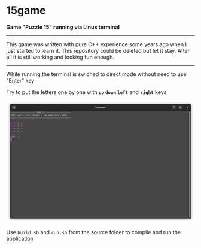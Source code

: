 # 15game

<b>Game "Puzzle 15" running via Linux terminal</b>

<hr>

This game was written with pure C++ experience some years ago when I just started to learn it. This repository could be deleted but let it stay. After all it is still working and looking fun enough.

<hr>

While running the terminal is swiched to direct mode without need to use "Enter" key

Try to put the letters one by one with <b>`up` `down` `left`</b> and <b>`right`</b> keys

![Screenshot of 15 game for Linux terminal](/img/screen.png)

Use `build.sh` and `run.sh` from the source folder to compile and run the application
